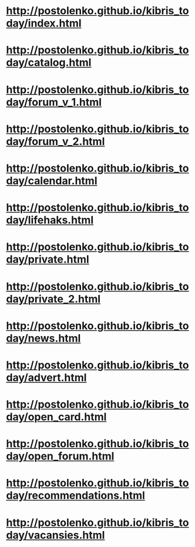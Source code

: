 # http://postolenko.github.io/kibris_today/index.html
# http://postolenko.github.io/kibris_today/catalog.html
# http://postolenko.github.io/kibris_today/forum_v_1.html
# http://postolenko.github.io/kibris_today/forum_v_2.html
# http://postolenko.github.io/kibris_today/calendar.html
# http://postolenko.github.io/kibris_today/lifehaks.html
# http://postolenko.github.io/kibris_today/private.html
# http://postolenko.github.io/kibris_today/private_2.html
# http://postolenko.github.io/kibris_today/news.html
# http://postolenko.github.io/kibris_today/advert.html
# http://postolenko.github.io/kibris_today/open_card.html
# http://postolenko.github.io/kibris_today/open_forum.html
# http://postolenko.github.io/kibris_today/recommendations.html
# http://postolenko.github.io/kibris_today/vacansies.html